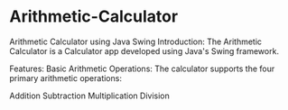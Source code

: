 # Arithmetic-Calculator
Arithmetic Calculator using Java Swing
Introduction:
The Arithmetic Calculator is a Calculator app developed using Java's Swing framework. 

Features:
Basic Arithmetic Operations: The calculator supports the four primary arithmetic operations:

Addition
Subtraction
Multiplication
Division
